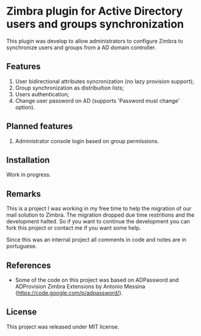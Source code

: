 # Zimbra plugin for Active Directory users and groups synchronization

This plugin was develop to allow administrators to configure Zimbra to synchronize users and groups from a AD domain controller.

## Features

1. User bidirectional attributes syncronization (no lazy provision support);
2. Group synchronization as distribuition lists;
3. Users authentication;
4. Change user password on AD (supports 'Password must change' option).

## Planned features

1. Administrator console login based on group permissions.

## Installation

Work in progress.

## Remarks

This is a project I was working in my free time to help the migration of our mail solution to Zimbra. The migration dropped due time restritions and the development halted. So if you want to continue the development you can fork this project or contact me if you want some help.

Since this was an internal project all comments in code and notes are in portuguese.

## References

* Some of the code on this project was based on ADPassword and ADProvision Zimbra Extensions by Antonio Messina (https://code.google.com/p/adpassword/).

## License

This project was released under MIT license.
